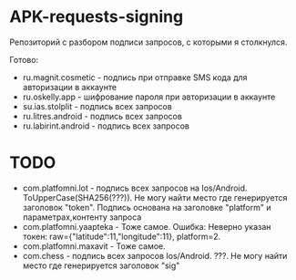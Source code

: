 # APK-requests-signing

Репозиторий с разбором подписи запросов, с которыми я столкнулся. 

Готово:
- ru.magnit.cosmetic - подпись при отправке SMS кода для авторизации в аккаунте
- ru.oskelly.app - шифрование пароля при авторизации в аккаунте
- su.ias.stolplit - подпись всех запросов
- ru.litres.android - подпись всех запросов
- ru.labirint.android - подпись всех запросов


# TODO
- com.platfomni.lot - подпись всех запросов на Ios/Android. ToUpperCase(SHA256(???)). Не могу найти место где генерируется заголовок "token". Подпись основана на заголовке "platform" и параметрах,контенту запроса
- com.platfomni.yaapteka - Тоже самое. Ошибка: Неверно указан токен: raw={\"latitude\":11,\"longitude\":11}, platform=2.
- com.platfomni.maxavit - Тоже самое.
- com.chess - подпись всех запросов Ios/Android. ???. Не могу найти место где генерируется заголовок "sig"
